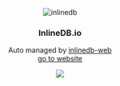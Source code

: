 <p align="center">
    <img alt="inlinedb" src="https://raw.githubusercontent.com/inlinedb/inlinedb/icons/idb-web.png">
</p>

<h3 align="center">
    InlineDB.io
</h3>

<p align="center">
    Auto managed by <a href="https://github.com/inlinedb/inlinedb-web">inlinedb-web</a>
    <br>
    <a href="https://inlinedb.github.io">go to website</a>
</p>

<p align="center">
    <a href="https://inlinedb.github.io"><img src="https://img.shields.io/travis/inlinedb/inlinedb-web.svg?label=deployment"></a>
</p>
